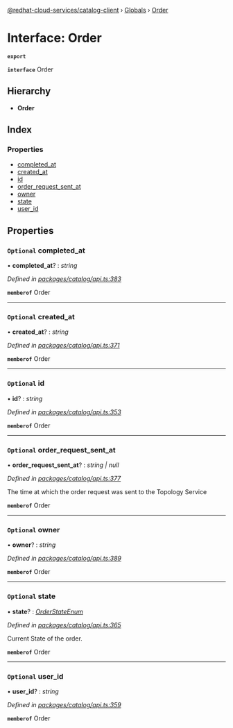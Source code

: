 [@redhat-cloud-services/catalog-client](../README.md) › [Globals](../globals.md) › [Order](order.md)

# Interface: Order

**`export`** 

**`interface`** Order

## Hierarchy

* **Order**

## Index

### Properties

* [completed_at](order.md#optional-completed_at)
* [created_at](order.md#optional-created_at)
* [id](order.md#optional-id)
* [order_request_sent_at](order.md#optional-order_request_sent_at)
* [owner](order.md#optional-owner)
* [state](order.md#optional-state)
* [user_id](order.md#optional-user_id)

## Properties

### `Optional` completed_at

• **completed_at**? : *string*

*Defined in [packages/catalog/api.ts:383](https://github.com/RedHatInsights/javascript-clients/blob/master/packages/catalog/api.ts#L383)*

**`memberof`** Order

___

### `Optional` created_at

• **created_at**? : *string*

*Defined in [packages/catalog/api.ts:371](https://github.com/RedHatInsights/javascript-clients/blob/master/packages/catalog/api.ts#L371)*

**`memberof`** Order

___

### `Optional` id

• **id**? : *string*

*Defined in [packages/catalog/api.ts:353](https://github.com/RedHatInsights/javascript-clients/blob/master/packages/catalog/api.ts#L353)*

**`memberof`** Order

___

### `Optional` order_request_sent_at

• **order_request_sent_at**? : *string | null*

*Defined in [packages/catalog/api.ts:377](https://github.com/RedHatInsights/javascript-clients/blob/master/packages/catalog/api.ts#L377)*

The time at which the order request was sent to the Topology Service

**`memberof`** Order

___

### `Optional` owner

• **owner**? : *string*

*Defined in [packages/catalog/api.ts:389](https://github.com/RedHatInsights/javascript-clients/blob/master/packages/catalog/api.ts#L389)*

**`memberof`** Order

___

### `Optional` state

• **state**? : *[OrderStateEnum](../enums/orderstateenum.md)*

*Defined in [packages/catalog/api.ts:365](https://github.com/RedHatInsights/javascript-clients/blob/master/packages/catalog/api.ts#L365)*

Current State of the order.

**`memberof`** Order

___

### `Optional` user_id

• **user_id**? : *string*

*Defined in [packages/catalog/api.ts:359](https://github.com/RedHatInsights/javascript-clients/blob/master/packages/catalog/api.ts#L359)*

**`memberof`** Order
